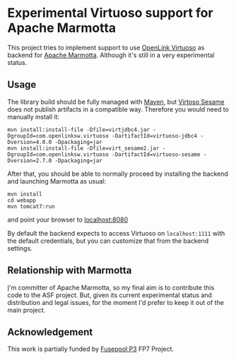 # Experimental Virtuoso support for Apache Marmotta

This project tries to implement support to use [OpenLink Virtuoso](http://virtuoso.openlinksw.com/)
as backend for [Apache Marmotta](http://marmotta.apache.org). Although it's still
in a very experimental status.

## Usage

The library build should be fully managed with [Maven](http://maven.apache.org),
but [Virtoso Sesame](http://virtuoso.openlinksw.com/dataspace/doc/dav/wiki/Main/VirtSesame2Provider)
does not publish artifacts in a compatible way. Therefore you would need to manually
install it:

    mvn install:install-file -Dfile=virtjdbc4.jar -DgroupId=com.openlinksw.virtuoso -DartifactId=virtuoso-jdbc4 -Dversion=4.0.0 -Dpackaging=jar
    mvn install:install-file -Dfile=virt_sesame2.jar -DgroupId=com.openlinksw.virtuoso -DartifactId=virtuoso-sesame -Dversion=2.7.0 -Dpackaging=jar

After that, you should be able to normally proceed by installing the backend and
launching Marmotta as usual:

    mvn install
    cd webapp
    mvn tomcat7:run

and point your browser to [localhost:8080](http://localhost:8080)

By default the backend expects to access Virtuoso on `localhost:1111`
with the default credentials, but you can customize that from the 
backend settings.

## Relationship with Marmotta

[I](http://www.wikier.org)'m committer of Apache Marmotta, so my final aim is to 
contribute this code to the ASF project. But, given its current experimental 
status and distribution and legal issues, for the moment I'd prefer to keep 
it out of the main project.

## Acknowledgement

This work is partially funded by [Fusepool P3](http://www.salzburgresearch.at/projekt/fusepool/)
FP7 Project.

